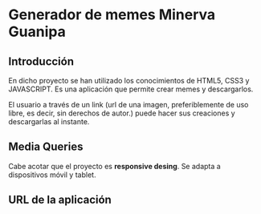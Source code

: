 # Generador de memes  Minerva Guanipa
## Introducción
En dicho proyecto se han utilizado los conocimientos de HTML5, CSS3 y JAVASCRIPT. Es una aplicación que permite crear memes y descargarlos. 

El usuario a través de un link (url de una imagen, preferiblemente de uso libre, es decir, sin derechos de autor.) puede hacer sus creaciones y descargarlas al instante.
## Media Queries
Cabe acotar que el proyecto es **responsive desing**.
Se adapta a dispositivos móvil y tablet. 
## URL de la aplicación
